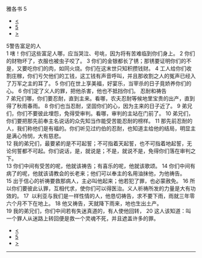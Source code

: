 ﻿





 雅各书 5




* [<](bible/JAS04.md)
* [5](bible/JAS.md)
* [>](bible/1PE01.md)



 
5警告富足的人  
1 嗐！你们这些富足人哪，应当哭泣、号咷，因为将有苦难临到你们身上。 
2 你们的财物坏了，衣服也被虫子咬了。 
3 你们的金银都长了锈；那锈要证明你们的不是，又要吃你们的肉，如同火烧。你们在这末世只知积攒钱财。 
4 工人给你们收割庄稼，你们亏欠他们的工钱，这工钱有声音呼叫，并且那收割之人的冤声已经入了万军之主的耳了。 
5 你们在世上享美福，好宴乐，当宰杀的日子竟娇养你们的心。 
6 你们定了义人的罪，把他杀害，他也不抵挡你们。 忍耐和祷告  
7 弟兄们哪，你们要忍耐，直到主来。看哪，农夫忍耐等候地里宝贵的出产，直到得了秋雨春雨。 
8 你们也当忍耐，坚固你们的心，因为主来的日子近了。 
9 弟兄们，你们不要彼此埋怨，免得受审判。看哪，审判的主站在门前了。 
10 弟兄们，你们要把那先前奉主名说话的众先知当作能受苦能忍耐的榜样。 
11 那先前忍耐的人，我们称他们是有福的。你们听见过约伯的忍耐，也知道主给他的结局，明显主是满心怜悯，大有慈悲。  
12 我的弟兄们，最要紧的是不可起誓；不可指着天起誓，也不可指着地起誓，无论何誓都不可起。你们说话，是，就说是；不是，就说不是，免得你们落在审判之下。  
13 你们中间有受苦的呢，他就该祷告；有喜乐的呢，他就该歌颂。 
14 你们中间有病了的呢，他就该请教会的长老来；他们可以奉主的名用油抹他，为他祷告。 
15 出于信心的祈祷要救那病人，主必叫他起来；他若犯了罪，也必蒙赦免。 
16 所以你们要彼此认罪，互相代求，使你们可以得医治。义人祈祷所发的力量是大有功效的。 
17  以利亚与我们是一样性情的人，他恳切祷告，求不要下雨，雨就三年零六个月不下在地上。 
18 他又祷告，天就降下雨来，地也生出土产。  
19 我的弟兄们，你们中间若有失迷真道的，有人使他回转， 
20 这人该知道：叫一个罪人从迷路上转回便是救一个灵魂不死，并且遮盖许多的罪。 
* [<](bible/JAS04.md)
* [5](bible/JAS.md)
* [>](bible/1PE01.md)





---









